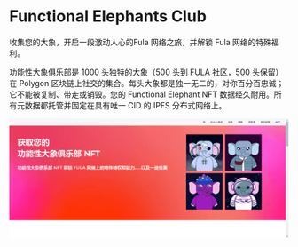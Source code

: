 # Functional Elephants Club

收集您的大象，开启一段激动人心的Fula 网络之旅，并解锁 Fula 网络的特殊福利。

功能性大象俱乐部是 1000 头独特的大象（500 头到 FULA 社区，500 头保留）在 Polygon 区块链上社交的集合。每头大象都是独一无二的，对你百分百忠诚；它不能被复制、带走或销毁。您的 Functional Elephant NFT 数据经久耐用。所有元数据都托管并固定在具有唯一 CID 的 IPFS 分布式网络上。

![nft](51323133_new.png)
